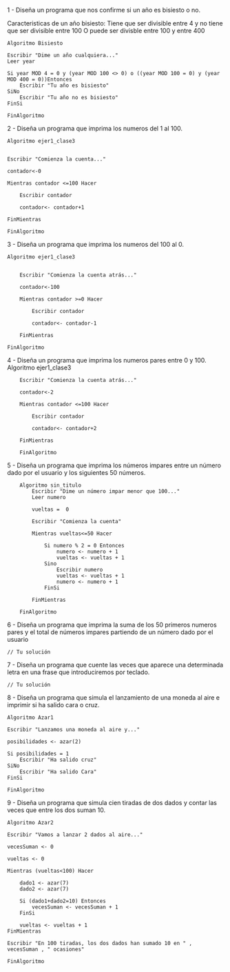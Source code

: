 1 - Diseña un programa que nos confirme si un año es bisiesto o no.

Caracteristicas de un año bisiesto: Tiene que ser divisible entre 4 y no tiene que ser divisible entre 100 O puede ser divisble entre 100 y entre 400
	
	Algoritmo Bisiesto
	
	Escribir "Dime un año cualquiera..."
	Leer year
	
	Si year MOD 4 = 0 y (year MOD 100 <> 0) o ((year MOD 100 = 0) y (year MOD 400 = 0))Entonces
		Escribir "Tu año es bisiesto"
	SiNo
		Escribir "Tu año no es bisiesto"
	FinSi

	FinAlgoritmo

2 - Diseña un programa que imprima los numeros del 1 al 100.

	Algoritmo ejer1_clase3
	
	
	Escribir "Comienza la cuenta..."
	
	contador<-0
	
	Mientras contador <=100 Hacer
		
		Escribir contador 
		
		contador<- contador+1
		
	FinMientras
	
	FinAlgoritmo


3 - Diseña un programa que imprima los numeros del 100 al 0.

	Algoritmo ejer1_clase3


		Escribir "Comienza la cuenta atrás..."

		contador<-100

		Mientras contador >=0 Hacer

			Escribir contador 

			contador<- contador-1

		FinMientras

	FinAlgoritmo


4 - Diseña un programa que imprima los numeros pares entre 0 y 100.
	Algoritmo ejer1_clase3


		Escribir "Comienza la cuenta atrás..."

		contador<-2

		Mientras contador <=100 Hacer

			Escribir contador 

			contador<- contador+2 

		FinMientras

		FinAlgoritmo

5 - Diseña un programa que imprima los números impares entre un número dado por el usuario y los siguientes 50 números.
		
		Algoritmo sin_titulo
			Escribir "Dime un número impar menor que 100..."
			Leer numero

			vueltas =  0

			Escribir "Comienza la cuenta"

			Mientras vueltas<=50 Hacer

				Si numero % 2 = 0 Entonces
					numero <- numero + 1
					vueltas <- vueltas + 1
				Sino
					Escribir numero
					vueltas <- vueltas + 1
					numero <- numero + 1
				FinSi

			FinMientras

		FinAlgoritmo


 

6 - Diseña un programa que imprima la suma de los 50 primeros numeros pares y el total de números impares partiendo de un número dado por el usuario

	// Tu solución
7 - Diseña un programa que cuente las veces que aparece una determinada letra en una frase que introduciremos por teclado.

	// Tu solución
8 - Diseña un programa que simula el lanzamiento de una moneda al aire e imprimir si ha salido cara o cruz.

	Algoritmo Azar1
	
	Escribir "Lanzamos una moneda al aire y..."
	
	posibilidades <- azar(2)
	
	Si posibilidades = 1
		Escribir "Ha salido cruz"
	SiNo
		Escribir "Ha salido Cara"
	FinSi
	
	FinAlgoritmo

9 - Diseña un programa que simula cien tiradas de dos dados y contar las veces que entre los dos suman 10.

	Algoritmo Azar2
	
	Escribir "Vamos a lanzar 2 dados al aire..."
	
	vecesSuman <- 0
	
	vueltas <- 0
	
	Mientras (vueltas<100) Hacer
		
		dado1 <- azar(7)
		dado2 <- azar(7)
		
		Si (dado1+dado2=10) Entonces
			vecesSuman <- vecesSuman + 1
		FinSi
		
		vueltas <- vueltas + 1
	FinMientras
	
	Escribir "En 100 tiradas, los dos dados han sumado 10 en " , vecesSuman , " ocasiones"
	
	FinAlgoritmo

